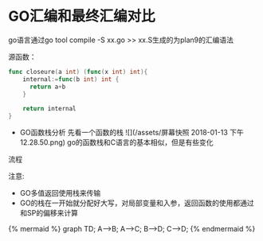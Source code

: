 # GO汇编和最终汇编对比

go语言通过go tool compile -S xx.go >> xx.S生成的为plan9的汇编语法

源函数：
```go
func closeure(a int) (func(x int) int){
    internal:=func(b int) int {
      return a+b
    }
    
    return internal
}
```



* GO函数栈分析
  先看一个函数的栈
  ![](/assets/屏幕快照 2018-01-13 下午12.28.50.png)
  go的函数栈和C语言的基本相似，但是有些变化

流程


注意:

* GO多值返回使用栈来传输
* GO的栈在一开始就分配好大写，对局部变量和入参，返回函数的使用都通过和SP的偏移来计算


{% mermaid %}
graph TD;
  A-->B;
  A-->C;
  B-->D;
  C-->D;
{% endmermaid %}


